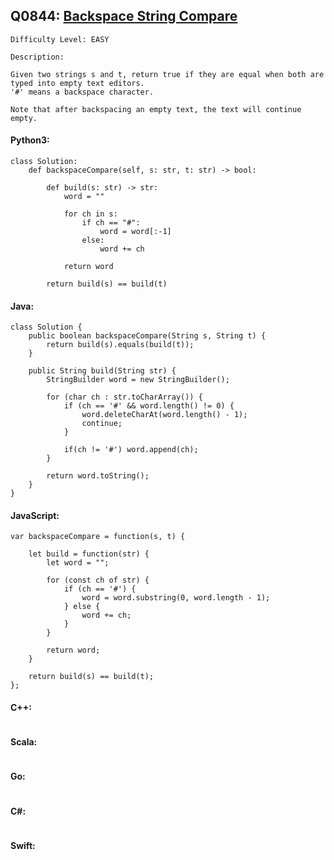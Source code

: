 ## Q0844: [Backspace String Compare](https://leetcode.com/problems/backspace-string-compare/)

```
Difficulty Level: EASY
```

```
Description:

Given two strings s and t, return true if they are equal when both are typed into empty text editors.
'#' means a backspace character.

Note that after backspacing an empty text, the text will continue empty.
```

#### Python3:

```
class Solution:
    def backspaceCompare(self, s: str, t: str) -> bool:

        def build(s: str) -> str:
            word = ""

            for ch in s:
                if ch == "#":
                    word = word[:-1]
                else:
                    word += ch

            return word

        return build(s) == build(t)
```

#### Java:

```
class Solution {
    public boolean backspaceCompare(String s, String t) {
        return build(s).equals(build(t));
    }

    public String build(String str) {
        StringBuilder word = new StringBuilder();

        for (char ch : str.toCharArray()) {
            if (ch == '#' && word.length() != 0) {
                word.deleteCharAt(word.length() - 1);
                continue;
            }

            if(ch != '#') word.append(ch);
        }

        return word.toString();
    }
}
```

#### JavaScript:

```
var backspaceCompare = function(s, t) {

    let build = function(str) {
        let word = "";

        for (const ch of str) {
            if (ch == '#') {
                word = word.substring(0, word.length - 1);
            } else {
                word += ch;
            }
        }

        return word;
    }
    
    return build(s) == build(t);
};
```

#### C++:

```

```

#### Scala:

```

```

#### Go:

```

```

#### C#:

```

```

#### Swift:

```

```